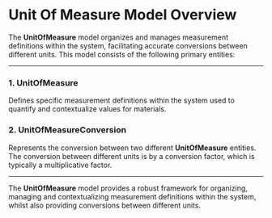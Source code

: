 # Unit Of Measure Model Overview

The **UnitOfMeasure** model organizes and manages measurement definitions within the system, facilitating
accurate conversions between different units. This model consists of the following primary entities:

---

### 1. UnitOfMeasure

Defines specific measurement definitions within the system used to quantify and
contextualize values for materials.

### 2. UnitOfMeasureConversion

Represents the conversion between two different **UnitOfMeasure** entities. The conversion between
different units is by a conversion factor, which is typically a multiplicative factor.

---

The **UnitOfMeasure** model provides a robust framework for organizing, managing and contextualizing
measurement definitions within the system, whilst also providing conversions between different units.
